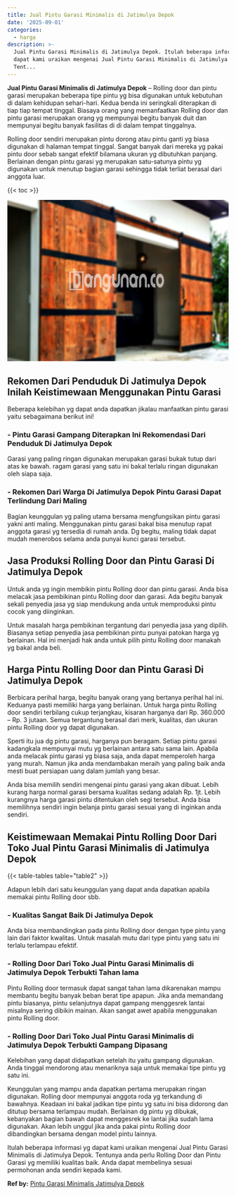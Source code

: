 ```yaml
---
title: Jual Pintu Garasi Minimalis di Jatimulya Depok
date: '2025-09-01'
categories:
  - harga
description: >-
  Jual Pintu Garasi Minimalis di Jatimulya Depok. Itulah beberapa informasi yg
  dapat kami uraikan mengenai Jual Pintu Garasi Minimalis di Jatimulya Depok.
  Tent...
---
```


**Jual Pintu Garasi Minimalis di Jatimulya Depok** – Rolling door dan pintu garasi merupakan beberapa tipe pintu yg bisa digunakan untuk kebutuhan di dalam kehidupan sehari-hari. Kedua benda ini seringkali diterapkan di tiap tiap tempat tinggal. Biasaya orang yang memanfaatkan Rolling door dan pintu garasi merupakan orang yg mempunyai begitu banyak duit dan mempunyai begitu banyak fasilitas di di dalam tempat tinggalnya.

Rolling door sendiri merupakan pintu dorong atau pintu ganti yg biasa digunakan di halaman tempat tinggal. Sangat banyak dari mereka yg pakai pintu door sebab sangat efektif bilamana ukuran yg dibutuhkan panjang. Berlainan dengan pintu garasi yg merupakan satu-satunya pintu yg digunakan untuk menutup bagian garasi sehingga tidak terliat berasal dari anggota luar.

{{< toc >}}

![Jual Pintu Garasi Minimalis di Jatimulya Depok](/images/pintu-garasi-10.png)

## Rekomen Dari Penduduk Di Jatimulya Depok Inilah Keistimewaan Menggunakan Pintu Garasi

Beberapa kelebihan yg dapat anda dapatkan jikalau manfaatkan pintu garasi yaitu sebagaimana berikut ini!

### \- Pintu Garasi Gampang Diterapkan Ini Rekomendasi Dari Penduduk Di Jatimulya Depok

Garasi yang paling ringan digunakan merupakan garasi bukak tutup dari atas ke bawah. ragam garasi yang satu ini bakal terlalu ringan digunakan oleh siapa saja.

### \- Rekomen Dari Warga Di Jatimulya Depok Pintu Garasi Dapat Terlindung Dari Maling

Bagian keunggulan yg paling utama bersama mengfungsikan pintu garasi yakni anti maling. Menggunakan pintu garasi bakal bisa menutup rapat anggota garasi yg tersedia di rumah anda. Dg begitu, maling tidak dapat mudah menerobos selama anda punyai kunci garasi tersebut.

## Jasa Produksi Rolling Door dan Pintu Garasi Di Jatimulya Depok

Untuk anda yg ingin membikin pintu Rolling door dan pintu garasi. Anda bisa melacak jasa pembikinan pintu Rolling door dan garasi. Ada begitu banyak sekali penyedia jasa yg siap mendukung anda untuk memproduksi pintu cocok yang diinginkan.

Untuk masalah harga pembikinan tergantung dari penyedia jasa yang dipilih. Biasanya setiap penyedia jasa pembikinan pintu punyai patokan harga yg berlainan. Hal ini menjadi hak anda untuk pilih pintu Rolling door manakah yg bakal anda beli.

## Harga Pintu Rolling Door dan Pintu Garasi Di Jatimulya Depok

Berbicara perihal harga, begitu banyak orang yang bertanya perihal hal ini. Keduanya pasti memiliki harga yang berlainan. Untuk harga pintu Rolling door sendiri terbilang cukup terjangkau, kisaran harganya dari Rp. 360.000 – Rp. 3 jutaan. Semua tergantung berasal dari merk, kualitas, dan ukuran pintu Rolling door yg dapat digunakan.

Sperti itu jua dg pintu garasi, harganya pun beragam. Setiap pintu garasi kadangkala mempunyai mutu yg berlainan antara satu sama lain. Apabila anda melacak pintu garasi yg biasa saja, anda dapat memperoleh harga yang murah. Namun jika anda mendambakan meraih yang paling baik anda mesti buat persiapan uang dalam jumlah yang besar.

Anda bisa memilih sendiri mengenai pintu garasi yang akan dibuat. Lebih kurang harga normal garasi bersama kualitas sedang adalah Rp. 1jt. Lebih kurangnya harga garasi pintu ditentukan oleh segi tersebut. Anda bisa memilihnya sendiri ingin belanja pintu garasi sesuai yang di inginkan anda sendiri.

## Keistimewaan Memakai Pintu Rolling Door Dari Toko Jual Pintu Garasi Minimalis di Jatimulya Depok

{{< table-tables table="table2" >}}

Adapun lebih dari satu keunggulan yang dapat anda dapatkan apabila memakai pintu Rolling door sbb.

### \- Kualitas Sangat Baik Di Jatimulya Depok

Anda bisa membandingkan pada pintu Rolling door dengan type pintu yang lain dari faktor kwalitas. Untuk masalah mutu dari type pintu yang satu ini terlalu terlampau efektif.

### \- Rolling Door Dari Toko Jual Pintu Garasi Minimalis di Jatimulya Depok Terbukti Tahan lama

Pintu Rolling door termasuk dapat sangat tahan lama dikarenakan mampu membantu begitu banyak beban berat tipe apapun. Jika anda memandang pintu biasanya, pintu selanjutnya dapat gampang menggesrek lantai misalnya sering dibikin mainan. Akan sangat awet apabila menggunakan pintu Rolling door.

### \- Rolling Door Dari Toko Jual Pintu Garasi Minimalis di Jatimulya Depok Terbukti Gampang Dipasang

Kelebihan yang dapat didapatkan setelah itu yaitu gampang digunakan. Anda tinggal mendorong atau menariknya saja untuk memakai tipe pintu yg satu ini.

Keunggulan yang mampu anda dapatkan pertama merupakan ringan digunakan. Rolling door mempunyai anggota roda yg terkandung di bawahnya. Keadaan ini bakal jadikan tipe pintu yg satu ini bisa didorong dan ditutup bersama terlampau mudah. Berlainan dg pintu yg dibukak, kebanyakan bagian bawah dapat menggesrek ke lantai jika sudah lama digunakan. Akan lebih unggul jika anda pakai pintu Rolling door dibandingkan bersama dengan model pintu lainnya.

Itulah beberapa informasi yg dapat kami uraikan mengenai Jual Pintu Garasi Minimalis di Jatimulya Depok. Tentunya anda perlu Rolling Door dan Pintu Garasi yg memiliki kualitas baik. Anda dapat membelinya sesuai permohonan anda sendiri kepada kami.

**Ref by:** [Pintu Garasi Minimalis Jatimulya Depok](https://id.wikipedia.org/wiki/Pintu)
